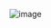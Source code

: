 
![image](https://user-images.githubusercontent.com/67634565/135165948-75021c80-e73e-4629-91ec-6cdda19ca290.png)
